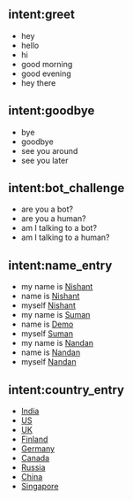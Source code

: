 ## intent:greet
- hey
- hello
- hi
- good morning
- good evening
- hey there

## intent:goodbye
- bye
- goodbye
- see you around
- see you later

## intent:bot_challenge
- are you a bot?
- are you a human?
- am I talking to a bot?
- am I talking to a human?

## intent:name_entry
- my name is [Nishant](name)
- name is [Nishant](name)
- myself [Nishant](name)
- my name is [Suman](name)
- name is [Demo](name)
- myself [Suman](name)
- my name is [Nandan](name)
- name is [Nandan](name)
- myself [Nandan](name)

## intent:country_entry
- [India](country)
- [US](country)
- [UK](country)
- [Finland](country)
- [Germany](country)
- [Canada](country)
- [Russia](country)
- [China](country)
- [Singapore](country)

